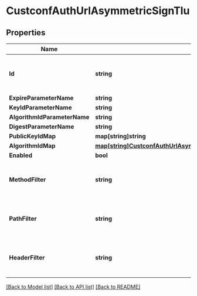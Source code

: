 # CustconfAuthUrlAsymmetricSignTlu

## Properties

Name | Type | Description | Notes
------------ | ------------- | ------------- | -------------
**Id** | **string** | This is used by the API to perform conflict checking | [optional] 
**ExpireParameterName** | **string** |  | [optional] 
**KeyIdParameterName** | **string** |  | [optional] 
**AlgorithmIdParameterName** | **string** |  | [optional] 
**DigestParameterName** | **string** |  | [optional] 
**PublicKeyIdMap** | **map[string]string** |  | [optional] 
**AlgorithmIdMap** | [**map[string]CustconfAuthUrlAsymmetricSignTluAlgorithmIdMapEnumWrapperValue**](custconfAuthUrlAsymmetricSignTluAlgorithmIdMapEnumWrapperValue.md) |  | [optional] 
**Enabled** | **bool** |  | [optional] 
**MethodFilter** | **string** | String of values delimited by a &#39;,&#39; character. | [optional] 
**PathFilter** | **string** | String of values delimited by a &#39;,&#39; character. | [optional] 
**HeaderFilter** | **string** | String of values delimited by a &#39;,&#39; character. | [optional] 

[[Back to Model list]](../README.md#documentation-for-models) [[Back to API list]](../README.md#documentation-for-api-endpoints) [[Back to README]](../README.md)


